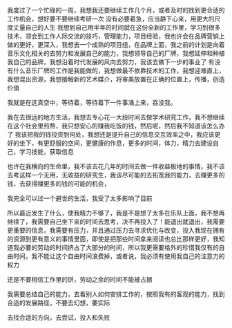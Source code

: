 我度过了一个忙碌的一周，我想我还要继续工作几个月，或者及时的找到更合适的工作机会，想好要不要继续考研一次
没有必要着急，应当静下心来，用更大的尺度丈量自己的人生
我想到自己用半年的时间就在这份全新的工作里，学习到很多技术，领会到工作人际交流的技巧，管理能力，项目经验，我也许会在品牌营销上做的更好，更深入，我想去一个成熟的项目组，在品牌上面，我之前的计划是向着音乐文化相关的去努力和发展自己的能力，我想领导自己的厂牌，我想延伸和种植我自己的品牌，我想沿着时代发展的风向去努力，我该去做下一步的事业了
有没有什么音乐厂牌的工作是我能做的，我想做最不依靠技术的工作，我想迎难直上，我想混出资源，我想接触新的艺术媒介，将审美放置在正确的位置上，传播，创造价值

我就是在这真空中，等待着，等待着下一件事涌上来，吞没我。

我在去很远的地方生活，我想去专心花一大段时间去做学术研究工作，我不想继续在这个社会里煎熬，我只想安心的赚我吃饭的钱，然后呢，然后我不知道该怎么办了
我该把我的钱投资到何处，我想还是提升自己的信息交互效率之中，我应该更好的坐下，有更舒服的空间，更健康的作息，更多的时间，体力，精力去建设自己，学习技能，获取信息

也许在我横向的生命里，我不该去花几年的时间去做一件收益极地的事情，我不该去考这样一个无用，无收益的研究生，我该尽可能的去拓宽我的能力，去赚更多的钱，去获得赚更多的钱的可能的机会，

我完全可以过一个避世的生活，我受了太多影响了目前

所以最近发生了什么，使我精力不够了，我是不是想了太多在乐队上面，我不想再继续了，我需要自己坐下来的时间去思考，决不再投入了！能退出就退出，我需要更重要的信息，我需要有压力，并且通过压力去寻求优化与改变，投入我现在拥有的资源到更有意义的事情里面，即使是把那些时间拿来阅读也总比那样更好，我知道我必要的劳动的时间挤占了大部分的时间，所以我更需要格外的珍惜我仅有的自由时间，我不能让这个自由时间浪费掉，或者说，我必须有使用我自己的注意力的权力

还是不要相信工作里的饼，劳动之余的时间不能被占据

我需要总结自己的能力，去看别人如何安排工作的，按照我有的客观的能力，找到合适的发展路径，不要去幻想，要实际

去找合适的方向，去尝试，投入和失败